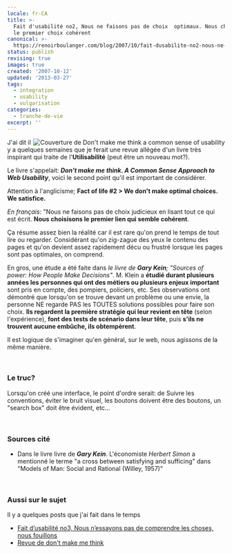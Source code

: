 ```yaml
---
locale: fr-CA
title: >-
  Fait d'usabilité no2, Nous ne faisons pas de choix  optimaux. Nous choisisons
  le premier choix cohérent
canonical: >-
  https://renoirboulanger.com/blog/2007/10/fait-dusabilite-no2-nous-ne-faisons-pas-de-choix-optimaux-nous-choisisons-le-premier-choix-coherent/
status: publish
revising: true
images: true
created: '2007-10-12'
updated: '2013-03-27'
tags:
  - integration
  - usability
  - vulgarisation
categories:
  - tranche-de-vie
excerpt: ''
---
```


<div style="float:right;"><img src="https://renoirb.github.io/site-assets/assets/content/blog/2007/09/dmmt_cover.jpg" ALT="Couverture de Don't make me think a common sense of usability" style="border:0" /></div>J'ai dit il y a quelques semaines que je ferait une revue allégée d'un livre très inspirant qui traite de l'<strong>Utilisabilité</strong> (peut être un nouveau mot?).

Le livre s'appelait: <strong><em>Don't make me think. A Common Sense Approach to Web Usability</em></strong>, voici le second point qu'il est important de considérer.

Attention à l'anglicisme;
<strong>
Fact of life #2 &gt; We don't make optimal choices. We satisfice.</strong>

<!--more-->

<em>En français</em>: "Nous ne faisons pas de choix judicieux en lisant tout ce qui est écrit. <strong>Nous choisisons le premier lien qui semble cohérent</strong>.

Ça résume assez bien la réalité car il est rare qu'on prend le temps de tout lire ou regarder. Considérant qu'on zig-zague des yeux le contenu des pages et qu'on devient assez rapidement décu ou frustré lorsque les pages sont pas optimales, on comprend.

En gros, une étude a été faite dans <em>le livre de <strong>Gary Kein</strong>; "Sources of power: How People Make Decisions"</em>. M. Klein a <strong>étudié durant plusieurs années les personnes qui ont des métiers ou plusieurs enjeux important</strong> sont pris en compte, des pompiers, policiers, etc. Ses observations ont démontré que lorsqu'on se trouve devant un problème ou une envie, la personne NE regarde PAS les TOUTES solutions possibles pour faire son choix. <strong>Ils regardent la première stratégie qui leur revient en tête</strong> (selon l'expérience), <strong>font des tests de scénario dans leur tête</strong>, puis <strong>s'ils ne trouvent aucune embûche, ils obtempèrent</strong>.

Il est logique de s'imaginer qu'en général, sur le web, nous agissons de la même manière.
<p>&nbsp;</p>

<h3>Le truc?</h3>
Lorsqu'on créé une interface, le point d'ordre serait: de Suivre les conventions, éviter le bruit visuel, les boutons doivent être des boutons, un "search box" doit être évident, etc...
<p>&nbsp;</p>

<h3>Sources cité</h3>
<ul>
    <li> Dans le livre livre de <em><strong>Gary Kein</strong></em>. L'économiste <em>Herbert Simon</em> a mentionné le terme "a cross between satisfying and sufficing" dans "Models of Man: Social and Rational (Willey, 1957)"</li>
</ul>
<p>&nbsp;</p>

<h3>Aussi sur le sujet</h3>
Il y a quelques posts que j'ai fait dans le temps
<ul>
	<li><a href="/blog/2007/11/fait-dusabilite-no3-nous-nessayons-pas-de-comprendre-les-choses-nous-fouillons/">Fait d’usabilité no3, Nous n’essayons pas de comprendre les choses, nous fouillons</a></li>
	<li><a href="/blog/2007/09/revue-de-dont-make-me-think/">Revue de don't make me think</a></li>
</ul>

